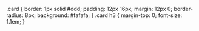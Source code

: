 .card {
  border: 1px solid #ddd;
  padding: 12px 16px;
  margin: 12px 0;
  border-radius: 8px;
  background: #fafafa;
}
.card h3 {
  margin-top: 0;
  font-size: 1.1em;
}
